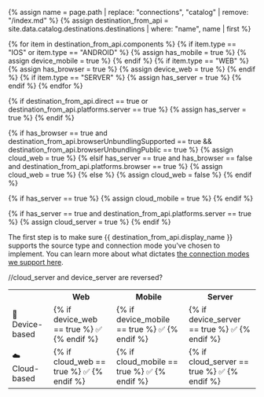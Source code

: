 <!-- in the file we're pulling from the API, "name" corresponds with the path to the yml blob for a specific destination.-->
{% assign name = page.path | replace: "connections", "catalog" | remove: "/index.md" %}
{% assign destination_from_api = site.data.catalog.destinations.destinations | where: "name", name | first %}
<!--
components -> how do we send data
platforms -> what data do we recognize-->

{% for item in destination_from_api.components %}
  {% if item.type == "IOS" or item.type == "ANDROID" %}
    {% assign has_mobile = true %}
    {% assign device_mobile = true %}
  {% endif %}
  {% if item.type == "WEB" %}
    {% assign has_browser = true %}
    {% assign device_web = true %}
  {% endif %}
  {% if item.type == "SERVER" %}
    {% assign has_server = true %}
  {% endif %}
{% endfor %}

{% if destination_from_api.direct == true or destination_from_api.platforms.server == true %}
  {% assign has_server = true %}
{% endif %}

<!-- `cloud_web` is complicated -->
{% if has_browser == true and destination_from_api.browserUnbundlingSupported == true && destination_from_api.browserUnbundlingPublic == true %}
  {% assign cloud_web = true %}
{% elsif has_server == true and has_browser == false and destination_from_api.platforms.browser == true %}
  {% assign cloud_web = true %}
{% else %}
  {% assign cloud_web = false %}
{% endif %}

<!-- cloud_mobile only checks for server? -->
{% if has_server == true %}
{% assign cloud_mobile = true %}
{% endif %}

<!-- cloud_server is also complicated -->
{% if has_server == true and destination_from_api.platforms.server == true %}
{% assign cloud_server = true %}
{% endif %}

The first step is to make sure {{ destination_from_api.display_name }} supports the source type and connection mode you've chosen to implement. You can learn more about what dictates [the connection modes we support here](https://segment.com/docs/destinations/#connection-modes).

//cloud_server and device_server are reversed?

<table>
  <tr>
    <th></th>
    <th>Web</th>
    <th>Mobile</th>
    <th>Server</th>
  </tr>
  <tr>
    <td>📱 Device-based</td>
    <td>{% if device_web == true %} ✅ {% endif %}</td>
    <td>{% if device_mobile == true %} ✅ {% endif %}</td>
    <td>{% if device_server == true %} ✅ {% endif %}</td>
  </tr>
  <tr>
    <td>☁️  Cloud-based</td>
    <td>{% if cloud_web == true %} ✅ {% endif %}</td>
    <td>{% if cloud_mobile == true %} ✅ {% endif %}</td>
    <td>{% if cloud_server == true %} ✅ {% endif %}</td>
  </tr>
</table>
